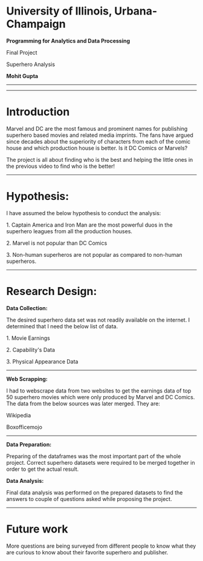 
# University of Illinois, Urbana-Champaign



**Programming for Analytics and Data Processing**

Final Project

<p class="fragment">Superhero Analysis</p>

**Mohit Gupta**

---

<!-- .slide: data-background-iframe="https://www.youtube.com/embed/HtWuOYiKZKA" data-background-interactive -->

---

# Introduction


<p class="fragment">Marvel and DC are the most famous and prominent names for publishing superhero based movies and related media imprints. The fans have argued since decades about the superiority of characters from each of the comic house and which production house is better. Is it DC Comics or Marvels? </p>

<p class="fragment">The project is all about finding who is the best and helping the little ones in the previous video to find who is the better!</p>

---

# Hypothesis:

I have assumed the below hypothesis to conduct the analysis:

<p class="fragment">1. Captain America and Iron Man are the most powerful duos in the superhero leagues from all the production houses.</p>
<p class="fragment">2. Marvel is not popular than DC Comics</p>
<p class="fragment">3. Non-human superheros are not popular as compared to non-human superheros.</p>

---

# Research Design:

**Data Collection:**

The desired superhero data set was not readily available on the internet. I determined that I need the below list of data.
<p class="fragment">1. Movie Earnings</p>
<p class="fragment">2. Capability's Data </p>
<p class="fragment">3. Physical Appearance Data</p>

---

**Web Scrapping:**

I had to webscrape data from two websites to get the earnings data of top 50 superhero movies which were only produced by Marvel and DC Comics. The data from the below sources was later merged. They are:

<p class="fragment">Wikipedia</p>
<p class="fragment">Boxofficemojo</p>

---

**Data Preparation:**

Preparing of the dataframes was the most important part of the whole project. Correct superhero datasets were required to be merged together in order to get the actual result. 

**Data Analysis:**

Final data analysis was performed on the prepared datasets to find the answers to couple of questions asked while proposing the project.

---

# Future work

More questions are being surveyed from different people to know what they are curious to know about their favorite superhero and publisher.

